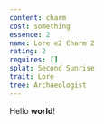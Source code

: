 ```yaml
---
content: charm
cost: something
essence: 2
name: Lore e2 Charm 2
rating: 2
requires: []
splat: Second Sunrise
trait: Lore
tree: Archaeologist
---
```


Hello **world**!
